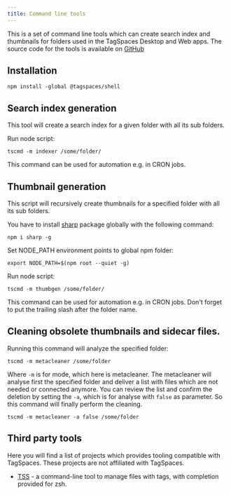 ```yaml
---
title: Command line tools
---
```


This is a set of command line tools which can create search index and thumbnails for folders used in the TagSpaces Desktop and Web apps. The source code for the tools is available on [GitHub](https://github.com/tagspaces/tagspaces-common/tree/develop/packages/tagspaces-shell)

## Installation

    npm install -global @tagspaces/shell

## Search index generation

This tool will create a search index for a given folder with all its sub folders.

Run node script:

    tscmd -m indexer /some/folder/

This command can be used for automation e.g. in CRON jobs.

## Thumbnail generation

This script will recursively create thumbnails for a specified folder with all its sub folders.

You have to install [sharp](https://sharp.pixelplumbing.com/install) package globally with the following command:

    npm i sharp -g

Set NODE_PATH environment points to global npm folder:

    export NODE_PATH=$(npm root --quiet -g)

Run node script:

    tscmd -m thumbgen /some/folder/

This command can be used for automation e.g. in CRON jobs.
Don't forget to put the trailing slash after the folder name.

## Cleaning obsolete thumbnails and sidecar files.

Running this command will analyze the specified folder:

    tscmd -m metacleaner /some/folder

Where `-m` is for mode, which here is metacleaner. The metacleaner will analyse first the specified folder and deliver a list with files which are not needed or connected anymore. You can review the list and confirm the deletion by setting the `-a`, which is for analyse with `false` as parameter. So this command will finally perform the cleaning.

    tscmd -m metacleaner -a false /some/folder

## Third party tools

Here you will find a list of projects which provides tooling compatible with TagSpaces. These projects are not affiliated with TagSpaces.

- [TSS](https://github.com/nahoj/tss) - a command-line tool to manage files with tags, with completion provided for zsh.
